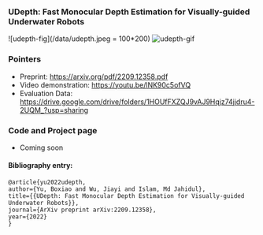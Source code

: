 ### UDepth: Fast Monocular Depth Estimation for Visually-guided Underwater Robots

![udepth-fig](/data/udepth.jpeg = 100*200) ![udepth-gif](/data/udepth.gif) 

### Pointers
- Preprint: https://arxiv.org/pdf/2209.12358.pdf
- Video demonstration: https://youtu.be/lNK90c5ofVQ
- Evaluation Data: https://drive.google.com/drive/folders/1HOUfFXZQJ9vAJ9Hqjz74jjdru4-2UQM_?usp=sharing

### Code and Project page
- Coming soon


#### Bibliography entry:
	
	@article{yu2022udepth,
    author={Yu, Boxiao and Wu, Jiayi and Islam, Md Jahidul},
    title={{UDepth: Fast Monocular Depth Estimation for Visually-guided Underwater Robots}},
    journal={ArXiv preprint arXiv:2209.12358},
    year={2022}
	}

